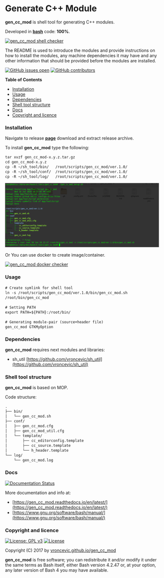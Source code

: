 # Generate C++ Module

**gen_cc_mod** is shell tool for generating C++ modules.

Developed in **[bash](https://en.wikipedia.org/wiki/Bash_(Unix_shell))** code: **100%**.

[![gen_cc_mod shell checker](https://github.com/vroncevic/gen_cc_mod/workflows/gen_cc_mod%20shell%20checker/badge.svg)](https://github.com/vroncevic/gen_cc_mod/actions?query=workflow%3A%22gen_cc_mod+shell+checker%22)

The README is used to introduce the modules and provide instructions on
how to install the modules, any machine dependencies it may have and any
other information that should be provided before the modules are installed.

[![GitHub issues open](https://img.shields.io/github/issues/vroncevic/gen_cc_mod.svg)](https://github.com/vroncevic/gen_cc_mod/issues) [![GitHub contributors](https://img.shields.io/github/contributors/vroncevic/gen_cc_mod.svg)](https://github.com/vroncevic/gen_cc_mod/graphs/contributors)

<!-- START doctoc generated TOC please keep comment here to allow auto update -->
<!-- DON'T EDIT THIS SECTION, INSTEAD RE-RUN doctoc TO UPDATE -->
**Table of Contents**

- [Installation](#installation)
- [Usage](#usage)
- [Dependencies](#dependencies)
- [Shell tool structure](#shell-tool-structure)
- [Docs](#docs)
- [Copyright and licence](#copyright-and-licence)

<!-- END doctoc generated TOC please keep comment here to allow auto update -->

### Installation

Navigate to release **[page](https://github.com/vroncevic/gen_cc_mod/releases)** download and extract release archive.

To install **gen_cc_mod** type the following:

```
tar xvzf gen_cc_mod-x.y.z.tar.gz
cd gen_cc_mod-x.y.z
cp -R ~/sh_tool/bin/   /root/scripts/gen_cc_mod/ver.1.0/
cp -R ~/sh_tool/conf/  /root/scripts/gen_cc_mod/ver.1.0/
cp -R ~/sh_tool/log/   /root/scripts/gen_cc_mod/ver.1.0/
```

![alt tag](https://raw.githubusercontent.com/vroncevic/gen_cc_mod/dev/docs/setup_tree.png)

Or You can use docker to create image/container.

[![gen_cc_mod docker checker](https://github.com/vroncevic/gen_cc_mod/workflows/gen_cc_mod%20docker%20checker/badge.svg)](https://github.com/vroncevic/gen_cc_mod/actions?query=workflow%3A%22gen_cc_mod+docker+checker%22)

### Usage

```
# Create symlink for shell tool
ln -s /root/scripts/gen_cc_mod/ver.1.0/bin/gen_cc_mod.sh /root/bin/gen_cc_mod

# Setting PATH
export PATH=${PATH}:/root/bin/

# Generating module-pair (source+header file)
gen_cc_mod GTKMyOption
```

### Dependencies

**gen_cc_mod** requires next modules and libraries:
* sh_util [https://github.com/vroncevic/sh_util](https://github.com/vroncevic/sh_util)

### Shell tool structure

**gen_cc_mod** is based on MOP.

Code structure:
```
.
├── bin/
│   └── gen_cc_mod.sh
├── conf/
│   ├── gen_cc_mod.cfg
│   ├── gen_cc_mod_util.cfg
│   └── template/
│       ├── cc_editorconfig.template
│       ├── cc_source.template
│       └── h_header.template
└── log/
    └── gen_cc_mod.log
```

### Docs

[![Documentation Status](https://readthedocs.org/projects/gen_cc_mod/badge/?version=latest)](https://gen_cc_mod.readthedocs.io/projects/gen_cc_mod/en/latest/?badge=latest)

More documentation and info at:
* [https://gen_cc_mod.readthedocs.io/en/latest/](https://gen_cc_mod.readthedocs.io/en/latest/)
* [https://www.gnu.org/software/bash/manual/](https://www.gnu.org/software/bash/manual/)

### Copyright and licence

[![License: GPL v3](https://img.shields.io/badge/License-GPLv3-blue.svg)](https://www.gnu.org/licenses/gpl-3.0) [![License](https://img.shields.io/badge/License-Apache%202.0-blue.svg)](https://opensource.org/licenses/Apache-2.0)

Copyright (C) 2017 by [vroncevic.github.io/gen_cc_mod](https://vroncevic.github.io/gen_cc_mod)

**gen_cc_mod** is free software; you can redistribute it and/or modify
it under the same terms as Bash itself, either Bash version 4.2.47 or,
at your option, any later version of Bash 4 you may have available.

